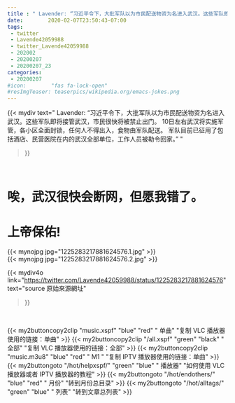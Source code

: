 ```yaml
---
title : " Lavender: “习近平令下，大批军队以为市民配送物资为名进入武汉。这些军队即将接管武汉，市民很快将被禁止出门。&#10;&#10;10日左右武汉将实施军管，各小区全面封锁，任何人不得出入，食物由军队配送。&#10;&#10;军队目前已征用了包括酒店、民营医院在内的武汉全部单位，工作人员被勒令回家。”  "
date:        2020-02-07T23:50:43-07:00
tags:
 - twitter
 - Lavende42059988
 - twitter_Lavende42059988
 - 202002
 - 20200207
 - 20200207_23
categories:
 - 20200207
#icon:        "fas fa-lock-open"
#resImgTeaser: teaserpics/wikipedia.org/emacs-jokes.png
---
```


{{< mydiv text=" Lavender: “习近平令下，大批军队以为市民配送物资为名进入武汉。这些军队即将接管武汉，市民很快将被禁止出门。&#10;&#10;10日左右武汉将实施军管，各小区全面封锁，任何人不得出入，食物由军队配送。&#10;&#10;军队目前已征用了包括酒店、民营医院在内的武汉全部单位，工作人员被勒令回家。”  "
>}}
<br>

# 唉，武汉很快会断网，但愿我错了。
# 上帝保佑!

 {{< mynojpg jpg="1225283217881624576.1.jpg" >}}<br>  {{< mynojpg jpg="1225283217881624576.2.jpg" >}}<br> 



{{< mydiv4o link="https://twitter.com/Lavende42059988/status/1225283217881624576"
text="source 原始來源網址"
>}}


<br>





{{< my2buttoncopy2clip "music.xspf"        "blue"   "red"    " 单曲"  "复制 VLC 播放器使用的链接：单曲" >}} {{< my2buttoncopy2clip "/all.xspf"         "green"  "black"  " 全部"  "复制 VLC 播放器使用的链接：全部" >}} {{< my2buttoncopy2clip "music.m3u8"        "blue"   "red"    " M1 "    "复制 IPTV 播放器使用的链接：单曲" >}} {{< my2buttongoto      "/hot/helpxspf/"    "green"  "blue"   " 播放器" "如何使用 VLC 播放器或者 IPTV 播放器的教程" >}} {{< my2buttongoto      "/hot/endothers/"   "blue"   "red"    " 月份"   "转到月份总目录" >}} {{< my2buttongoto      "/hot/alltags/"     "green"  "blue"   " 列表"   "转到文章总列表" >}} 
